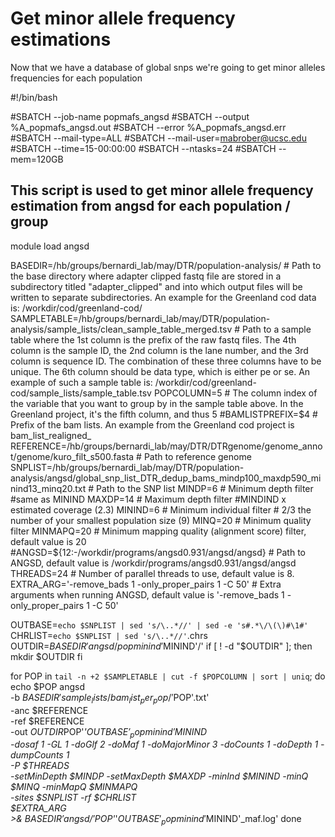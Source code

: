 # Get minor allele frequency estimations

Now that we have a database of global snps we're going to get minor alleles frequencies for each population

#!/bin/bash

#SBATCH --job-name popmafs_angsd
#SBATCH --output %A_popmafs_angsd.out
#SBATCH --error %A_popmafs_angsd.err
#SBATCH --mail-type=ALL
#SBATCH --mail-user=mabrober@ucsc.edu
#SBATCH --time=15-00:00:00
#SBATCH --ntasks=24
#SBATCH --mem=120GB

## This script is used to get minor allele frequency estimation from angsd for each population / group

module load angsd

BASEDIR=/hb/groups/bernardi_lab/may/DTR/population-analysis/ #  Path to the base directory where adapter clipped fastq file are stored in a subdirectory titled "adapter_clipped" and into which output files will be written to separate subdirectories. An example for the Greenland cod data is: /workdir/cod/greenland-cod/
SAMPLETABLE=/hb/groups/bernardi_lab/may/DTR/population-analysis/sample_lists/clean_sample_table_merged.tsv # Path to a sample table where the 1st column is the prefix of the raw fastq files. The 4th column is the sample ID, the 2nd column is the lane number, and the 3rd column is sequence ID. The combination of these three columns have to be unique. The 6th column should be data type, which is either pe or se. An example of such a sample table is: /workdir/cod/greenland-cod/sample_lists/sample_table.tsv
POPCOLUMN=5 # The column index of the variable that you want to group by in the sample table above. In the Greenland project, it's the fifth column,  and thus 5
#BAMLISTPREFIX=$4 # Prefix of the bam lists. An example from the Greenland cod project is bam_list_realigned_
REFERENCE=/hb/groups/bernardi_lab/may/DTR/DTRgenome/genome_annot/genome/kuro_filt_s500.fasta # Path to reference genome
SNPLIST=/hb/groups/bernardi_lab/may/DTR/population-analysis/angsd/global_snp_list_DTR_dedup_bams_mindp100_maxdp590_minind13_minq20.txt # Path to the SNP list
MINDP=6 # Minimum depth filter #same as MININD
MAXDP=14 # Maximum depth filter #MINDIND x estimated coverage (2.3)
MININD=6 # Minimum individual filter # 2/3 the number of your smallest population size (9)
MINQ=20 # Minimum quality filter
MINMAPQ=20 # Minimum mapping quality (alignment score) filter, default value is 20
#ANGSD=${12:-/workdir/programs/angsd0.931/angsd/angsd} # Path to ANGSD, default value is /workdir/programs/angsd0.931/angsd/angsd
THREADS=24 # Number of parallel threads to use, default value is 8.
EXTRA_ARG='-remove_bads 1 -only_proper_pairs 1 -C 50' # Extra arguments when running ANGSD, default value is '-remove_bads 1 -only_proper_pairs 1 -C 50'

OUTBASE=`echo $SNPLIST | sed 's/\..*//' | sed -e 's#.*\/\(\)#\1#'`
CHRLIST=`echo $SNPLIST | sed 's/\..*//'`.chrs
OUTDIR=$BASEDIR'angsd/popminind'$MININD'/'
if [ ! -d "$OUTDIR" ]; then
				mkdir $OUTDIR
fi

for POP in `tail -n +2 $SAMPLETABLE | cut -f $POPCOLUMN | sort | uniq`; do
				echo $POP
				angsd \
				-b $BASEDIR'sample_lists/bam_list_per_pop/'$POP'.txt' \
				-anc $REFERENCE \
				-ref $REFERENCE \
				-out $OUTDIR$POP'_'$OUTBASE'_popminind'$MININD \
				-dosaf 1 -GL 1 -doGlf 2 -doMaf 1 -doMajorMinor 3 -doCounts 1 -doDepth 1 -dumpCounts 1 \
				-P $THREADS \
				-setMinDepth $MINDP -setMaxDepth $MAXDP -minInd $MININD -minQ $MINQ -minMapQ $MINMAPQ \
				-sites $SNPLIST -rf $CHRLIST \
				$EXTRA_ARG \
				>& $BASEDIR'angsd/'$POP'_'$OUTBASE'_popminind'$MININD'_maf.log'
done
